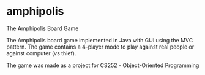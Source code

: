 # amphipolis
The Amphipolis Board Game

The Amphipolis board game implemented in Java with GUI using the MVC pattern.
The game contains a 4-player mode to play against real people or against computer (vs thief).

The game was made as a project for CS252 - Object-Oriented Programming
